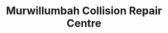 ---
title: "Murwillumbah Collision Repair Centre"
url: /murwillumbah/murwillumbah-collision-repair-centre/
shop: car repair
---